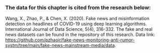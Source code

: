### The data for this chapter is cited from the research below:
Wang, X., Zhao, P., & Chen, X. (2020). Fake news and misinformation detection on headlines of COVID-19 using deep learning algorithms. International Journal of Data Science, 5(4), 316-332.
The fake and real news datasets can be found in the repository of this research. Data link: https://github.com/pzhaoir/fake-news-monitoring-anti-rumor-systm/tree/main/fake-news-mainstream-media/data. 
